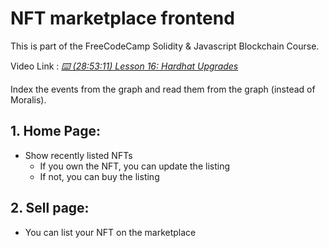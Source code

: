 # NFT marketplace frontend

This is part of the FreeCodeCamp Solidity & Javascript Blockchain Course.

Video Link : _[⌨️ (28:53:11) Lesson 16: Hardhat Upgrades](https://www.youtube.com/watch?v=gyMwXuJrbJQ&t=85023s)_

Index the events from the graph and read them from the graph (instead of Moralis).

## 1. Home Page:

- Show recently listed NFTs
  - If you own the NFT, you can update the listing
  - If not, you can buy the listing

## 2. Sell page:

- You can list your NFT on the marketplace
